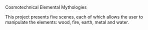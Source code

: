 Cosmotechnical Elemental Mythologies

This project presents five scenes, each of which allows the user to manipulate the elements: wood, fire, earth, metal and water.
